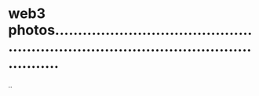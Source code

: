 # web3 photos...........................................................................................................
..
